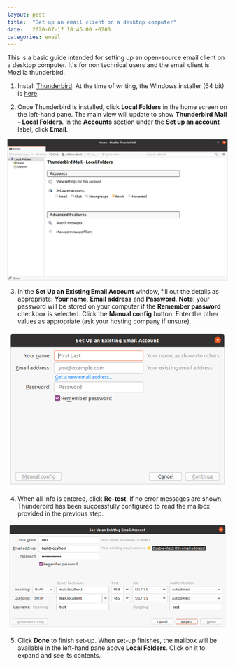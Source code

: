 ```yaml
---
layout: post
title:  "Set up an email client on a desktop computer"
date:   2020-07-17 18:46:00 +0200
categories: email
---
```


This is a basic guide intended for setting up an open-source email client on a desktop computer. It's for non technical users and the email client is Mozilla thunderbird.

1. Install [Thunderbird](https://www.thunderbird.net). At the time of writing, the Windows installer (64 bit) is [here](https://download.mozilla.org/?product=thunderbird-78.0-msi-SSL&os=win64&lang=en-CA).

2. Once Thunderbird is installed, click **Local Folders** in the home screen on the left-hand pane. The main view will update to show **Thunderbird Mail - Local Folders**. In the **Accounts** section under the **Set up an account** label, click **Email**.

![Thunderbird home screen](/etc/thunderbird/images/home-screen.png)

3. In the **Set Up an Existing Email Account** window, fill out the details as appropriate: **Your name**, **Email address** and **Password**. __**Note**__: your password will be stored on your computer if the **Remember password** checkbox is selected. Click the **Manual config** button. Enter the other values as appropriate (ask your hosting company if unsure).

![Set up an existing email account in Thunderbird](/etc/thunderbird/images/set-up-an-existing-email-account.png)

4. When all info is entered, click **Re-test**. If no error messages are shown, Thunderbird has been successfully configured to read the mailbox provided in the previous step.

![Manual configuration to set up an existing email account in Thunderbird](/etc/thunderbird/images/set-up-an-existing-email-account-manual-config.png)

5. Click **Done** to finish set-up. When set-up finishes, the mailbox will be available in the left-hand pane above **Local Folders**. Click on it to expand and see its contents.
